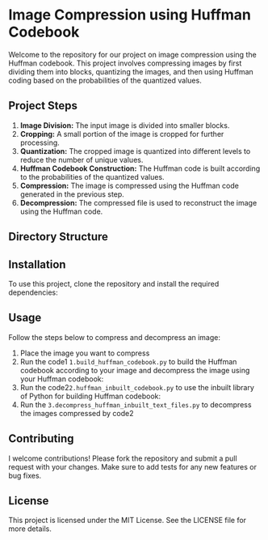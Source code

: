 <!DOCTYPE html>
<html lang="en">
<head>
    <meta charset="UTF-8">
    <meta name="viewport" content="width=device-width, initial-scale=1.0">
</head>
<body>
    <h1>Image Compression using Huffman Codebook</h1>
    <p>Welcome to the repository for our project on image compression using the Huffman codebook. This project involves compressing images by first dividing them into blocks, quantizing the images, and then using Huffman coding based on the probabilities of the quantized values.</p>
    <h2>Project Steps</h2>
    <ol>
        <li><strong>Image Division:</strong> The input image is divided into smaller blocks.</li>
        <li><strong>Cropping:</strong> A small portion of the image is cropped for further processing.</li>
        <li><strong>Quantization:</strong> The cropped image is quantized into different levels to reduce the number of unique values.</li>
        <li><strong>Huffman Codebook Construction:</strong> The Huffman code is built according to the probabilities of the quantized values.</li>
        <li><strong>Compression:</strong> The image is compressed using the Huffman code generated in the previous step.</li>
        <li><strong>Decompression:</strong> The compressed file is used to reconstruct the image using the Huffman code.</li>
    </ol>
    <h2>Directory Structure</h2>
    <h2>Installation</h2>
    <p>To use this project, clone the repository and install the required dependencies:</p>
    <h2>Usage</h2>
    <p>Follow the steps below to compress and decompress an image:</p>
    <ol>
        <li>Place the image you want to compress </li>
        <li>Run the code1 <code>1.build_huffman_codebook.py</code> to build the Huffman codebook according to your image and decompress the image using your Huffman codebook:</li>
        <li>Run the code2<code>2.huffman_inbuilt_codebook.py</code> to use the inbuilt library of Python for building Huffman codebook:</li>
        <li>Run the <code>3.decompress_huffman_inbuilt_text_files.py</code> to decompress the images compressed by code2</li>
    </ol>
    <h2>Contributing</h2>
    <p>I welcome contributions! Please fork the repository and submit a pull request with your changes. Make sure to add tests for any new features or bug fixes.</p>
    <h2>License</h2>
    <p>This project is licensed under the MIT License. See the LICENSE file for more details.</p>
</body>
</html>
